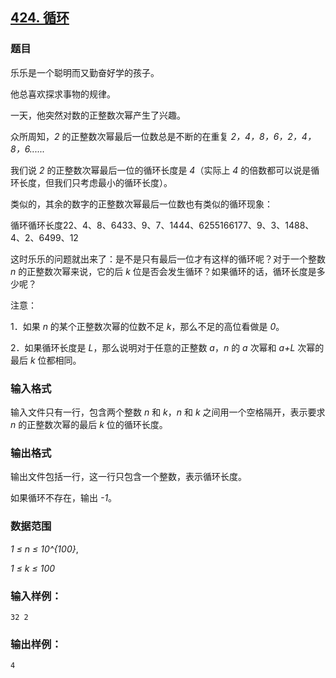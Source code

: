 ## [424. 循环](https://www.acwing.com/problem/content/426/)

### 题目

乐乐是一个聪明而又勤奋好学的孩子。

他总喜欢探求事物的规律。

一天，他突然对数的正整数次幂产生了兴趣。

众所周知，*2* 的正整数次幂最后一位数总是不断的在重复 *2，4，8，6，2，4，8，6......*

我们说 *2* 的正整数次幂最后一位的循环长度是 *4*（实际上 *4* 的倍数都可以说是循环长度，但我们只考虑最小的循环长度）。

类似的，其余的数字的正整数次幂最后一位数也有类似的循环现象：

循环循环长度22、4、8、6433、9、7、1444、6255166177、9、3、1488、4、2、6499、12

这时乐乐的问题就出来了：是不是只有最后一位才有这样的循环呢？对于一个整数 *n* 的正整数次幂来说，它的后 *k* 位是否会发生循环？如果循环的话，循环长度是多少呢？

注意：

1．如果 *n* 的某个正整数次幂的位数不足 *k*，那么不足的高位看做是 *0*。

2．如果循环长度是 *L*，那么说明对于任意的正整数 *a*，*n* 的 *a* 次幂和 *a+L* 次幂的最后 *k* 位都相同。

### 输入格式

输入文件只有一行，包含两个整数 *n* 和 *k*，*n* 和 *k* 之间用一个空格隔开，表示要求 *n* 的正整数次幂的最后 *k* 位的循环长度。

### 输出格式

输出文件包括一行，这一行只包含一个整数，表示循环长度。

如果循环不存在，输出 *-1*。

### 数据范围

*1 ≤ n ≤ 10^{100}*,

*1 ≤ k ≤ 100*

### 输入样例：

```
32 2
```

### 输出样例：

```
4
```
